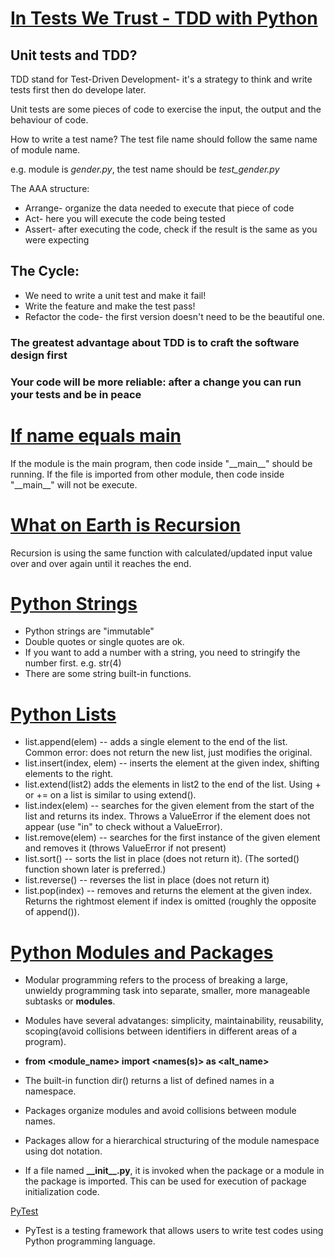 # [In Tests We Trust - TDD with Python](https://code.likeagirl.io/in-tests-we-trust-tdd-with-python-af69f47e6932)

## Unit tests and TDD?

TDD stand for Test-Driven Development- it's a strategy to think and write tests first then do develope later. 

Unit tests are some pieces of code to exercise the input, the output and the behaviour of code.

How to write a test name? The test file name should follow the same name of module name. 

e.g. module is *gender.py*, the test name should be *test_gender.py*

The AAA structure: 
- Arrange- organize the data needed to execute that piece of code
- Act- here you will execute the code being tested
- Assert- after executing the code, check if the result is the same as you were expecting

## The Cycle:
- We need to write a unit test and make it fail!
- Write the feature and make the test pass!
- Refactor the code- the first version doesn't need to be the beautiful one.

### The greatest advantage about TDD is to craft the software design first
### Your code will be more reliable: after a change you can run your tests and be in peace

# [If name equals main](https://www.geeksforgeeks.org/what-does-the-if-__name__-__main__-do/)
If the module is the main program, then code inside "\_\_main\_\_" should be running. 
If the file is imported from other module, then code inside "\_\_main\_\_" will not be execute.

# [What on Earth is Recursion](https://www.youtube.com/watch?v=Mv9NEXX1VHc)
Recursion is using the same function with calculated/updated input value over and over again until it reaches the end.

# [Python Strings](https://developers.google.com/edu/python/strings)
- Python strings are "immutable" 
- Double quotes or single quotes are ok.
- If you want to add a number with a string, you need to stringify the number first. e.g. str(4)
- There are some string built-in functions.

# [Python Lists](https://developers.google.com/edu/python/lists)
- list.append(elem) -- adds a single element to the end of the list. Common error: does not return the new list, just modifies the original.
- list.insert(index, elem) -- inserts the element at the given index, shifting elements to the right.
- list.extend(list2) adds the elements in list2 to the end of the list. Using + or += on a list is similar to using extend().
- list.index(elem) -- searches for the given element from the start of the list and returns its index. Throws a ValueError if the element does not appear (use "in" to check without a ValueError).
- list.remove(elem) -- searches for the first instance of the given element and removes it (throws ValueError if not present)
- list.sort() -- sorts the list in place (does not return it). (The sorted() function shown later is preferred.)
- list.reverse() -- reverses the list in place (does not return it)
- list.pop(index) -- removes and returns the element at the given index. Returns the rightmost element if index is omitted (roughly the opposite of append()).

# [Python Modules and Packages](https://realpython.com/python-modules-packages/)
- Modular programming refers to the process of breaking a large, unwieldy programming task into separate, smaller, more manageable subtasks or **modules**.
- Modules have several advatanges: simplicity, maintainability, reusability, scoping(avoid collisions between identifiers in different areas of a program).
- **from <module_name> import <names(s)> as <alt_name>**

- The built-in function dir() returns a list of defined names in a namespace.

- Packages organize modules and avoid collisions between module names.
- Packages allow for a hierarchical structuring of the module namespace using dot notation.
- If a file named **\_\_init\_\_.py**, it is invoked when the package or a module in the package is imported. This can be used for execution of package initialization code.

[PyTest](https://www.guru99.com/pytest-tutorial.html)
- PyTest is a testing framework that allows users to write test codes using Python programming language.
